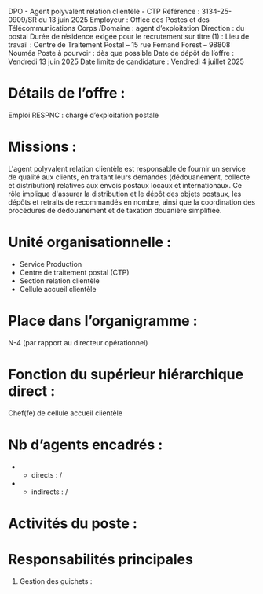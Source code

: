 
DPO - Agent polyvalent relation clientèle - CTP
Référence : 3134-25-0909/SR du 13 juin 2025
Employeur : Office des Postes et des Télécommunications
Corps /Domaine : agent d’exploitation
Direction : du postal
Durée de résidence exigée pour le recrutement sur titre (1) :
Lieu de travail : Centre de Traitement Postal – 15 rue Fernand Forest – 98808 Nouméa
Poste à pourvoir : dès que possible
Date de dépôt de l’offre : Vendredi 13 juin 2025
Date limite de candidature : Vendredi 4 juillet 2025


# Détails de l’offre :

Emploi RESPNC : chargé d’exploitation postale

# Missions :

L'agent polyvalent relation clientèle est responsable de fournir un service de qualité aux clients, en traitant leurs demandes (dédouanement, collecte et distribution) relatives aux envois postaux locaux et internationaux. Ce rôle implique d'assurer la distribution et le dépôt des objets postaux, les dépôts et retraits de recommandés en nombre, ainsi que la coordination des procédures de dédouanement et de taxation douanière simplifiée.

# Unité organisationnelle :

- Service Production
- Centre de traitement postal (CTP)
- Section relation clientèle
- Cellule accueil clientèle

# Place dans l’organigramme :

N-4 (par rapport au directeur opérationnel)

# Fonction du supérieur hiérarchique direct :

Chef(fe) de cellule accueil clientèle

# Nb d’agents encadrés :

- - directs : /
- - indirects : /

# Activités du poste :

# Responsabilités principales

1. Gestion des guichets :
